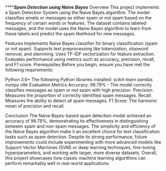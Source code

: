 *******************************Spam Detection using Naive Bayes***************************
Overview
This project implements a Spam Detection System using the Naive Bayes algorithm. The model classifies emails or messages as either spam or not spam based on the frequency of certain words or features. The dataset contains labeled messages, and the model uses the Naive Bayes algorithm to learn from these labels and predict the spam likelihood for new messages.

Features
Implements Naive Bayes classifier for binary classification (spam or not spam).
Supports text preprocessing like tokenization, stopword removal, and stemming.
Uses TF-IDF vectorization for feature extraction.
Evaluates performance using metrics such as accuracy, precision, recall, and F1 score.
Prerequisites
Before you begin, ensure you have met the following requirements:

Python 3.6+
The following Python libraries installed:
scikit-learn
pandas
numpy
nltk
Evaluation Metrics
Accuracy: 96.79% - The model correctly classifies messages as spam or not spam with high precision.
Precision: Measures the proportion of correctly identified spam messages.
Recall: Measures the ability to detect all spam messages.
F1 Score: The harmonic mean of precision and recall.

Conclusion
The Naive Bayes-based spam detection model achieved an accuracy of 96.79%, demonstrating its effectiveness in distinguishing between spam and non-spam messages. The simplicity and efficiency of the Naive Bayes algorithm make it an excellent choice for text classification tasks such as spam detection. Despite its strong performance, future improvements could include experimenting with more advanced models like Support Vector Machines (SVM) or deep learning techniques, fine-tuning hyperparameters, and working with larger, more diverse datasets. Overall, this project showcases how classic machine learning algorithms can perform remarkably well in real-world applications.


